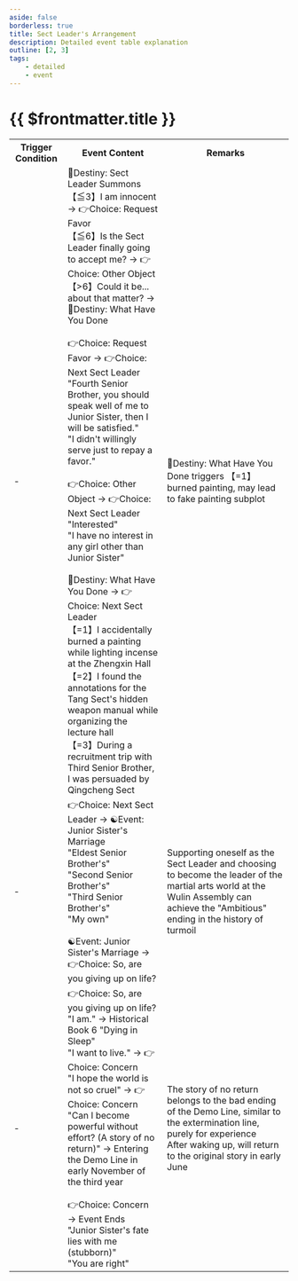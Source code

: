 ```yaml
---
aside: false
borderless: true
title: Sect Leader's Arrangement
description: Detailed event table explanation
outline: [2, 3]
tags:
    - detailed
    - event
---
```


# {{ $frontmatter.title }}

<Table class="timeline-table">
    <tr class="timeline-header">
        <th>Trigger Condition</th>
        <th>Event Content</th>
        <th>Remarks</th>
    </tr>
	<tr>
		<td>-</td>
		<td>
			🎲Destiny: Sect Leader Summons <br>
			<span title="Worldly-2, Contribution≧10">【≦3】I am innocent → 👉Choice: Request Favor</span> <br>
			<span title="Mental-10">【≦6】Is the Sect Leader finally going to accept me? → 👉Choice: Other Object</span> <br>
			【>6】Could it be... about that matter? → 🎲Destiny: What Have You Done <br>
			<br>
			👉Choice: Request Favor → 👉Choice: Next Sect Leader<br>
			<span title="Worldly-1">"Fourth Senior Brother, you should speak well of me to Junior Sister, then I will be satisfied." </span> <br>
			<span title="Affection+2, Tang Weiyuan+1">"I didn't willingly serve just to repay a favor." </span> <br>
			<br>
			👉Choice: Other Object → 👉Choice: Next Sect Leader<br>
			"Interested" <br>
			"I have no interest in any girl other than Junior Sister" <br>
			<br>
			🎲Destiny: What Have You Done → 👉Choice: Next Sect Leader<br>
			<span title="Morality-2, Reputation-1, Silver+200, triggers fake painting subplot">【=1】I accidentally burned a painting while lighting incense at the Zhengxin Hall </span> <br>
			【=2】I found the annotations for the Tang Sect's hidden weapon manual while organizing the lecture hall <br>
			<span title="Reputation+1, Qingcheng Sect+1">【=3】During a recruitment trip with Third Senior Brother, I was persuaded by Qingcheng Sect </span> <br>
		</td>
		<td>
			🎲Destiny: What Have You Done triggers 【=1】burned painting, may lead to fake painting subplot <br>
		</td>
	</tr>
	<tr>
		<td>-</td>
		<td>
			👉Choice: Next Sect Leader → ☯Event: Junior Sister's Marriage<br>
			<span title="Tang Buyi+2">"Eldest Senior Brother's" </span> <br>
			<span title="Tang Zheng+2">"Second Senior Brother's" </span> <br>
			<span title="Tang Sheng+2">"Third Senior Brother's" </span> <br>
			<span title="Worldly+1, Temperament+1, Morality-1">"My own" </span> <br>
			<br>
			<span title="Mental reset">☯Event: Junior Sister's Marriage → 👉Choice: So, are you giving up on life?</span> <br>
		</td>
		<td>Supporting oneself as the Sect Leader and choosing to become the leader of the martial arts world at the Wulin Assembly can achieve the "Ambitious" ending in the history of turmoil</td>
	</tr>
	<tr>
		<td>-</td>
		<td>
			👉Choice: So, are you giving up on life?<br>
			"I am." → Historical Book 6 "Dying in Sleep"<br>
			<span title="Fate+15">"I want to live." → 👉Choice: Concern </span> <br>
			<span title="Fate+30">"I hope the world is not so cruel" → 👉Choice: Concern</span> <br>
			"Can I become powerful without effort? (A story of no return)" → Entering the Demo Line in early November of the third year <br>
			<br>
			👉Choice: Concern → Event Ends<br>
			<span title="Persuasion+1, Worldly+1, Morality-1, Tang Sheng-1">"Junior Sister's fate lies with me (stubborn)" </span> <br>
			<span title="Temperament+1, Worldly-1, Cultivation+1, Change of Heart+7">"You are right" </span> <br>
		</td>
		<td>
			The story of no return belongs to the bad ending of the Demo Line, similar to the extermination line, purely for experience<br>
			After waking up, will return to the original story in early June
		</td>
	</tr>
</table>